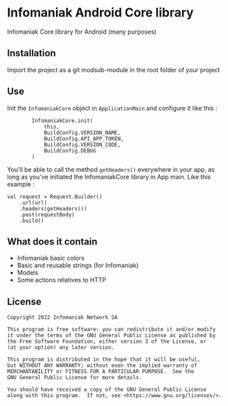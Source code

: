 # Infomaniak Android Core library

Infomaniak Core library for Android (many purposes)

## Installation

Import the project as a git modsub-module in the root folder of your project

## Use

Init the `InfomaniakCore` object in `ApplicationMain` and configure it like this :

``` 
        InfomaniakCore.init(
            this,
            BuildConfig.VERSION_NAME,
            BuildConfig.API_APP_TOKEN,
            BuildConfig.VERSION_CODE,
            BuildConfig.DEBUG
        )
```

You'll be able to call the method `getHeaders()` everywhere in your app, as long as you've initiated the InfomaniakCore library in App main.
Like this example :

``` 
val request = Request.Builder()
    .url(url)
    .headers(getHeaders())
    .post(requestBody)
    .build()
```

## What does it contain

* Infomaniak basic colors
* Basic and reusable strings (for Infomaniak)
* Models
* Some actions relatives to HTTP

## License

    Copyright 2022 Infomaniak Network SA

    This program is free software: you can redistribute it and/or modify
    it under the terms of the GNU General Public License as published by
    the Free Software Foundation, either version 3 of the License, or
    (at your option) any later version.

    This program is distributed in the hope that it will be useful,
    but WITHOUT ANY WARRANTY; without even the implied warranty of
    MERCHANTABILITY or FITNESS FOR A PARTICULAR PURPOSE.  See the
    GNU General Public License for more details.

    You should have received a copy of the GNU General Public License
    along with this program.  If not, see <https://www.gnu.org/licenses/>.

